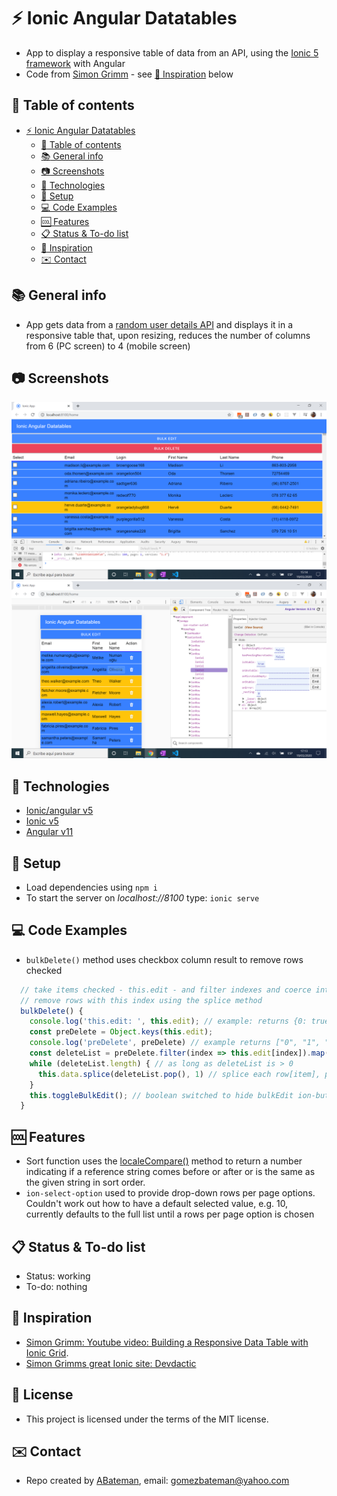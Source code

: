 # :zap: Ionic Angular Datatables

* App to display a responsive table of data from an API, using the [Ionic 5 framework](https://ionicframework.com/docs) with Angular
* Code from [Simon Grimm](https://www.youtube.com/channel/UCZZPgUIorPao48a1tBYSDgg) - see [:clap: Inspiration](#clap-inspiration) below

## :page_facing_up: Table of contents

* [:zap: Ionic Angular Datatables](#zap-ionic-angular-datatables)
  * [:page_facing_up: Table of contents](#page_facing_up-table-of-contents)
  * [:books: General info](#books-general-info)
  * [:camera: Screenshots](#camera-screenshots)
  * [:signal_strength: Technologies](#signal_strength-technologies)
  * [:floppy_disk: Setup](#floppy_disk-setup)
  * [:computer: Code Examples](#computer-code-examples)
  * [:cool: Features](#cool-features)
  * [:clipboard: Status & To-do list](#clipboard-status--to-do-list)
  * [:clap: Inspiration](#clap-inspiration)
  * [:envelope: Contact](#envelope-contact)

## :books: General info

* App gets data from a [random user details API](https://randomuser.me/) and displays it in a responsive table that, upon resizing, reduces the number of columns from 6 (PC screen) to 4 (mobile screen)

## :camera: Screenshots

![screen print](./img/table.png)
![screen print](./img/mobile.png)

## :signal_strength: Technologies

* [Ionic/angular v5](https://ionicframework.com/)
* [Ionic v5](https://ionicframework.com/)
* [Angular v11](https://angular.io/)

## :floppy_disk: Setup

* Load dependencies using `npm i`
* To start the server on _localhost://8100_ type: `ionic serve`

## :computer: Code Examples

* `bulkDelete()` method uses checkbox column result to remove rows checked

```typescript
  // take items checked - this.edit - and filter indexes and coerce into a number
  // remove rows with this index using the splice method
  bulkDelete() {
    console.log('this.edit: ', this.edit); // example: returns {0: true, 1: true, 2: true}
    const preDelete = Object.keys(this.edit);
    console.log('preDelete', preDelete) // example returns ["0", "1", "2"] - array of strings
    const deleteList = preDelete.filter(index => this.edit[index]).map(key => +key); // [0, 1, 2]
    while (deleteList.length) { // as long as deleteList is > 0
      this.data.splice(deleteList.pop(), 1) // splice each row[item], pop deleteList down each time
    }
    this.toggleBulkEdit(); // boolean switched to hide bulkEdit ion-button once complete
  }

```

## :cool: Features

* Sort function uses the [localeCompare()](https://developer.mozilla.org/en-US/docs/Web/JavaScript/Reference/Global_Objects/String/localeCompare) method to return a number indicating if a reference string comes before or after or is the same as the given string in sort order.
* `ion-select-option` used to provide drop-down rows per page options. Couldn't work out how to have a default selected value, e.g. 10, currently defaults to the full list until a rows per page option is chosen

## :clipboard: Status & To-do list

* Status: working
* To-do: nothing

## :clap: Inspiration

* [Simon Grimm: Youtube video: Building a Responsive Data Table with Ionic Grid](https://www.youtube.com/watch?v=5xQlIYHgesg&t=5s).
* [Simon Grimms great Ionic site: Devdactic](https://devdactic.com/)

## :file_folder: License

* This project is licensed under the terms of the MIT license.

## :envelope: Contact

* Repo created by [ABateman](https://github.com/AndrewJBateman), email: gomezbateman@yahoo.com
